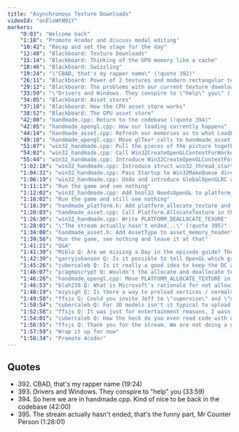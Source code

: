 ```yaml
---
title: "Asynchronous Texture Downloads"
videoId: "onEloWtN91Y"
markers:
    "0:03": "Welcome back"
    "1:18": "Promote 4coder and discuss modal editing"
    "10:42": "Recap and set the stage for the day"
    "12:48": "Blackboard: Texture Downloads"
    "15:14": "Blackboard: Thinking of the GPU memory like a cache"
    "18:46": "Blackboard: Swizzling"
    "19:24": "\"CBAD, that's my rapper name\" (!quote 392)"
    "26:11": "Blackboard: Power of 2 textures and modern rectangular texture processing"
    "29:12": "Blackboard: The problems with our current texture downloading scheme"
    "33:59": "\"Drivers and Windows. They conspire to \"help\" you\" (!quote 393)"
    "34:05": "Blackboard: Asset stores"
    "37:18": "Blackboard: How the CPU asset store works"
    "38:52": "Blackboard: The GPU asset store"
    "42:00": "handmade.cpp: Return to the codebase (!quote 394)"
    "42:05": "handmade_opengl.cpp: How our loading currently happens"
    "44:14": "handmade_asset.cpp: Refresh our memories as to what LoadBitmap and LoadAssetWorkDirectly do"
    "49:10": "handmade_opengl.cpp: Move glTex* calls to handmade_asset.cpp and consider holding the frame if we are not ready with the texture"
    "51:07": "win32_handmade.cpp: Pull the pieces of the picture together"
    "54:02": "win32_handmade.cpp: Call Win32CreateOpenGLContextForWorkerThread in ThreadProc"
    "55:44": "win32_handmade.cpp: Introduce Win32CreateOpenGLContextForWorkerThread"
    "1:02:18": "win32_handmade.cpp: Introduce struct win32_thread_startup"
    "1:04:31": "win32_handmade.cpp: Pass Startup to Win32MakeQueue directly"
    "1:06:19": "win32_handmade.cpp: Undo and introduce GlobalOpenGLRC and GlobalDC instead"
    "1:11:13": "Run the game and see nothing"
    "1:12:02": "win32_handmade.cpp: Add bool32 NeedsOpenGL to platform_work_queue"
    "1:16:02": "Run the game and still see nothing"
    "1:16:39": "handmade_platform.h: Add platform_allocate_texture and platform_deallocate_texture to platform_api and add their equivalent calls"
    "1:20:03": "handmade_asset.cpp: Call Platform.AllocateTexture in the FinalizeAsset_Bitmap case"
    "1:26:30": "win32_handmade.cpp: Write PLATFORM_DEALLOCATE_TEXURE"
    "1:28:01": "\"The stream actually hasn't ended...\" (!quote 395)"
    "1:34:08": "handmade_asset.h: Add AssetType to asset_memory_header"
    "1:39:56": "Run the game, see nothing and leave it at that"
    "1:41:21": "Q&A"
    "1:41:30": "Miblo Q: Are we missing a Day in the episode guide? The guide only goes up to Day 242, but today's overlay was saying Day 244"
    "1:42:39": "garryjohanson Q: Is it possible to tell OpenGL which graphics card to use if you have more than one in a given machine?"
    "1:45:26": "cubercaleb Q: Is it really a good idea to keep the DC around forever? What if the user changes their monitor config while Handmade Hero is running?"
    "1:46:07": "pragmascrypt Q: Wouldn't the allocate and deallocate texture fit better in the opengl.cpp layer instead of the platform?"
    "1:46:26": "handmade_opengl.cpp: Move PLATFORM_ALLOCATE_TEXTURE in from win32_handmade.cpp"
    "1:46:53": "blah238 Q: What is Microsoft's rationale for not allowing exclusive fullscreen mode for Universal Windows Platform games? Seems like that would just shoot themselves in the foot"
    "1:48:19": "ezysigh Q: Is there a way to preload vertices / normals / colors to the card in the same way as textures (e.g. before glDrawElements is called) or is that usually never an issue?"
    "1:49:50": "ffsjs Q: Could you invite Jeff to \"supervise\" and \"micromanage\" you while coding sometime?"
    "1:50:54": "cubercaleb Q: For 3D models isn't it typical to upload the mesh to the GPU once and write a shader that takes a transform matrix for drawing each model?"
    "1:52:58": "ffsjs Q: It was just for entertainment reasons, I wasn't implying anything else. Jeff saying: \"you know, I really don't like the name of that \"variable\"\""
    "1:54:01": "cubercaleb Q: How the heck do you even read code with one letter variables?"
    "1:56:55": "ffsjs Q: Thank you for the stream. We are not doing a good job asking relevant questions, obviously"
    "1:57:59": "Wrap it up for now"
    "1:58:34": "Promote 4coder"
---
```


## Quotes

* 392\. CBAD, that's my rapper name (19:24)
* 393\. Drivers and Windows. They conspire to "help" you (33:59)
* 394\. So here we are in handmade.cpp. Kind of nice to be back in the codebase (42:00)
* 395\. The stream actually hasn't ended, that's the funny part, Mr Counter Person (1:28:01)
